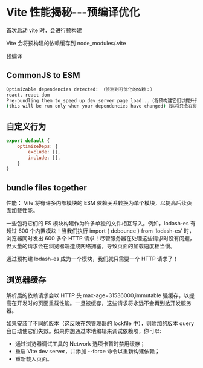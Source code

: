 # Vite 性能揭秘---预编译优化

首次启动 vite 时，会进行预构建

Vite 会将预构建的依赖缓存到 node_modules/.vite

预编译

## CommonJS to ESM

```bash
Optimizable dependencies detected: （侦测到可优化的依赖：）
react, react-dom
Pre-bundling them to speed up dev server page load...（将预构建它们以提升开发服务器页面加载速度）
(this will be run only when your dependencies have changed)（这将只会在你的依赖发生变化时执行）
```

## 自定义行为

```js
export default {
    optimizeDeps: {
        exclude: [],
        include: [],
    }
}
```

## bundle files together

性能： Vite 将有许多内部模块的 ESM 依赖关系转换为单个模块，以提高后续页面加载性能。

一些包将它们的 ES 模块构建作为许多单独的文件相互导入。例如，lodash-es 有超过 600 个内置模块！当我们执行 import { debounce } from 'lodash-es' 时，浏览器同时发出 600 多个 HTTP 请求！尽管服务器在处理这些请求时没有问题，但大量的请求会在浏览器端造成网络拥塞，导致页面的加载速度相当慢。

通过预构建 lodash-es 成为一个模块，我们就只需要一个 HTTP 请求了！

## 浏览器缓存

解析后的依赖请求会以 HTTP 头 max-age=31536000,immutable 强缓存，以提高在开发时的页面重载性能。一旦被缓存，这些请求将永远不会再到达开发服务器。

如果安装了不同的版本（这反映在包管理器的 lockfile 中），则附加的版本 query 会自动使它们失效。如果你想通过本地编辑来调试依赖项，你可以:

- 通过浏览器调试工具的 Network 选项卡暂时禁用缓存；
- 重启 Vite dev server，并添加 --force 命令以重新构建依赖；
- 重新载入页面。
